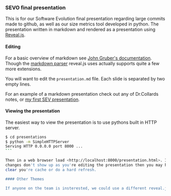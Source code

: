 ### SEVO final presentation

This is for our Software Evolution final presentation regarding large commits
made to github, as well as our size metrics tool developed in python. The
presentation written in markdown and rendered as a presentation using
[Reveal.js](https://github.com/hakimel/reveal.js).

#### Editing

For a basic overview of markdown see [John Gruber's
documentation](http://daringfireball.net/projects/markdown/). Though the
[markdown parser](https://github.com/chjj/marked) reveal.js uses actually
supports quite a few more extensions.

You will want to edit the `presentation.md` file. Each slide is separated by
two empty lines. 

For an example of a markdown presentation check out any of Dr.Collards notes,
or [my first SEV
presentation](https://github.com/EvanPurkhiser/Presentations/blob/gh-pages/presentations/04-09-13-SEV-software-aging.md).

#### Viewing the presentation

The easiest way to view the presentation is to use pythons built in HTTP
server.

````sh
$ cd presentations
$ python -m SimpleHTTPServer
Serving HTTP 0.0.0.0 port 8000 ...
```

Then in a web browser load <http://localhost:8000/presentation.html>. If your
changes don't show up as you're editing the presentation then you may have to
clear you're cache or do a hard refresh.

#### Other Themes

If anyone on the team is insterested, we could use a different reveal.js theme. Check them out [here](http://lab.hakim.se/reveal-js/#/themes).
